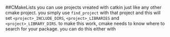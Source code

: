 ##CMakeLists
you can use projects vreated with catkin just like any other
cmake project. you simply use `find_project` with that project and
this will set `<project>_INCLUDE_DIRS`, `<project>_LIBRARIES`
and `<project>_LIBRARY_DIRS`.
to make this work, cmake needs to know where to search for your
package. you can do this either with 